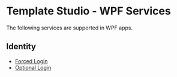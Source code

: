 # Template Studio - WPF Services

The following services are supported in WPF apps.

## Identity

- [Forced Login](./forced-login.md)
- [Optional Login](./optional-login.md)
